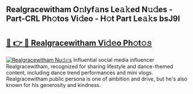 ## Realgracewitham O𝚗lyf𝚊ns Le𝚊𝚔ed N𝚞𝚍es - Part-CRL Ph𝚘tos Vi𝚍eo - H𝚘t Part Le𝚊𝚔s bsJ9l

# <h2><a href="http://hf0c7z.feru.top/?c=Realgracewitham">🔗 👉 🔴 Realgracewitham Vi𝚍𝚎o Ph𝚘t𝚘𝚜</a></h2>

[![Realgracewitham Nu𝚍𝚎s](https://i.imgur.com/0TWrTi3.gif)](http://hf0c7z.feru.top/?c=Realgracewitham)
Influential social media influencer Realgracewitham, recognized for sharing lifestyle and dance-themed content, including dance trend performances and mini vlogs. Realgracewitham public persona is one of ambition and drive, but he's also known for his generosity and kindness. 
